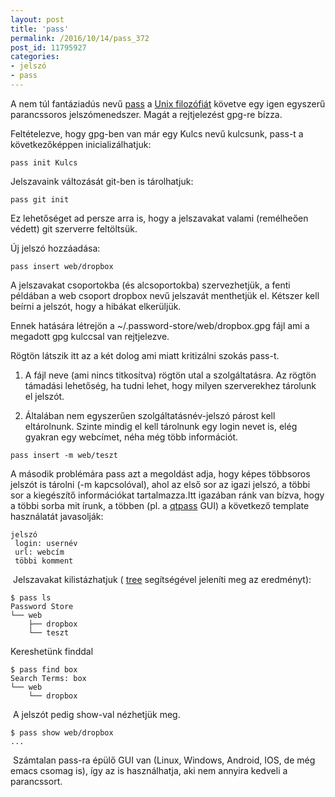 ```yaml
---
layout: post
title: 'pass'
permalink: /2016/10/14/pass_372
post_id: 11795927
categories: 
- jelszó
- pass
---
```


A nem túl fantáziadús nevű 
[pass](https://www.passwordstore.org/) a 
[Unix filozófiát](https://en.wikipedia.org/wiki/Unix_philosophy) követve egy igen egyszerű parancssoros jelszómenedszer. Magát a rejtjelezést gpg-re bízza.

Feltételezve, hogy gpg-ben van már egy Kulcs nevű kulcsunk, pass-t a következőképpen inicializálhatjuk:

```
pass init Kulcs
```

Jelszavaink változását git-ben is tárolhatjuk:

```
pass git init
```

Ez lehetőséget ad persze arra is, hogy a jelszavakat valami (remélheően védett) git szerverre feltöltsük.

Új jelszó hozzáadása:

```
pass insert web/dropbox
```

A jelszavakat csoportokba (és alcsoportokba) szervezhetjük, a fenti példában a web csoport dropbox nevű jelszavát menthetjük el. Kétszer kell beírni a jelszót, hogy a hibákat elkerüljük.

Ennek hatására létrejön a ~/.password-store/web/dropbox.gpg fájl ami a megadott gpg kulccsal van rejtjelezve.

Rögtön látszik itt az a két dolog ami miatt kritizálni szokás pass-t.

1. A fájl neve (ami nincs titkosítva) rögtön utal a szolgáltatásra. Az rögtön támadási lehetőség, ha tudni lehet, hogy milyen szerverekhez tárolunk el jelszót.

2. Általában nem egyszerűen szolgáltatásnév-jelszó párost kell eltárolnunk. Szinte mindig el kell tárolnunk egy login nevet is, elég gyakran egy webcímet, néha még több információt.

```
pass insert -m web/teszt
```

A második problémára pass azt a megoldást adja, hogy képes többsoros jelszót is tárolni (-m kapcsolóval), ahol az első sor az igazi jelszó, a többi sor a kiegészítő információkat tartalmazza.Itt igazában ránk van bízva, hogy a többi sorba mit írunk, a többen (pl. a 
[qtpass](https://qtpass.org/) GUI) a következő template használatát javasolják:

```
jelszó
 login: usernév
 url: webcím
 többi komment
```

 Jelszavakat kilistázhatjuk (
[tree](http://commandline.blog.hu/2012/12/18/tree_695) segítségével jeleníti meg az eredményt):

```
$ pass ls
Password Store
└── web
    ├── dropbox
    └── teszt
```

Kereshetünk finddal

```
$ pass find box
Search Terms: box
└── web
    └── dropbox
```

 A jelszót pedig show-val nézhetjük meg.

```
$ pass show web/dropbox
...
```

 Számtalan pass-ra épülő GUI van (Linux, Windows, Android, IOS, de még emacs csomag is), így az is használhatja, aki nem annyira kedveli a parancssort.